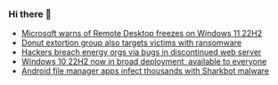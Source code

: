 ### Hi there 👋

<!--START_SECTION:feed-->
* [Microsoft warns of Remote Desktop freezes on Windows 11 22H2](https://www.bleepingcomputer.com/news/microsoft/microsoft-warns-of-remote-desktop-freezes-on-windows-11-22h2/)
* [Donut extortion group also targets victims with ransomware](https://www.bleepingcomputer.com/news/security/donut-extortion-group-also-targets-victims-with-ransomware/)
* [Hackers breach energy orgs via bugs in discontinued web server](https://www.bleepingcomputer.com/news/security/hackers-breach-energy-orgs-via-bugs-in-discontinued-web-server/)
* [Windows 10 22H2 now in broad deployment, available to everyone](https://www.bleepingcomputer.com/news/microsoft/windows-10-22h2-now-in-broad-deployment-available-to-everyone/)
* [Android file manager apps infect thousands with Sharkbot malware](https://www.bleepingcomputer.com/news/security/android-file-manager-apps-infect-thousands-with-sharkbot-malware/)
<!--END_SECTION:feed-->

<!--
**frankenk/frankenk** is a ✨ _special_ ✨ repository because its `README.md` (this file) appears on your GitHub profile.

Here are some ideas to get you started:

- 🔭 I’m currently working on ...
- 🌱 I’m currently learning ...
- 👯 I’m looking to collaborate on ...
- 🤔 I’m looking for help with ...
- 💬 Ask me about ...
- 📫 How to reach me: ...
- 😄 Pronouns: ...
- ⚡ Fun fact: ...
-->



